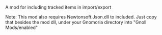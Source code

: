 A mod for including tracked items in import/export

Note: This mod also requires Newtonsoft.Json.dll to included.
Just copy that besides the mod dll, under your Gnomoria directory into "Gnoll Mods/enabled"